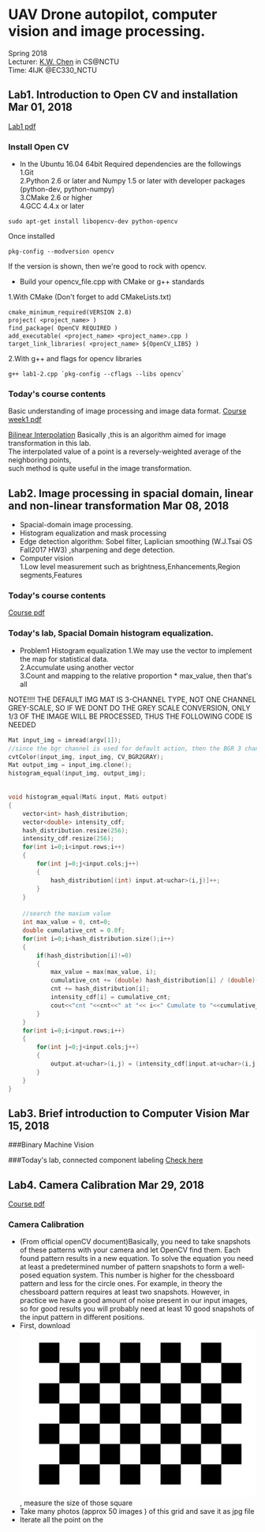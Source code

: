 # UAV Drone autopilot, computer vision and image processing.
Spring 2018<br />
Lecturer: [K.W. Chen](https://www.cs.nctu.edu.tw/cswebsite/members/detail/kuanwen) in CS@NCTU <br />
Time: 4IJK @EC330_NCTU<br />

## Lab1. Introduction to Open CV and installation Mar 01, 2018
[Lab1 pdf](Lab1.pdf)
### Install Open CV
* In the Ubuntu 16.04 64bit
Required dependencies are the followings <br />
1.Git <br />
2.Python 2.6 or later and Numpy 1.5 or later with developer packages (python-dev, python-numpy) <br />
3.CMake 2.6 or higher <br />
4.GCC 4.4.x or later <br />

```
sudo apt-get install libopencv-dev python-opencv
```
Once installed
```
pkg-config --modversion opencv
```
If the version is shown, then we're good to rock with opencv. <br />

* Build your opencv_file.cpp with CMake or g++ standards

1.With CMake (Don't forget to add CMakeLists.txt)

```make
cmake_minimum_required(VERSION 2.8)
project( <project_name> )
find_package( OpenCV REQUIRED )
add_executable( <project_name> <project_name>.cpp )
target_link_libraries( <project_name> ${OpenCV_LIBS} )
```

2.With g++ and flags for opencv libraries
```
g++ lab1-2.cpp `pkg-config --cflags --libs opencv`
```
### Today's course contents
Basic understanding of image processing and image data format.
[Course week1 pdf](DIP_1.pdf)

[Bilinear Interpolation](https://en.wikipedia.org/wiki/Bilinear_interpolation)
Basically ,this is an algorithm aimed for image transformation in this lab. <br />
The interpolated value of a point is a reversely-weighted average of the neighboring points, <br />
such method is quite useful in the image transformation.


## Lab2. Image processing in spacial domain, linear and non-linear transformation Mar 08, 2018
* Spacial-domain image processing.
* Histogram equalization and mask processing    
* Edge detection algorithm: Sobel filter, Laplician smoothing (W.J.Tsai OS Fall2017 HW3) ,sharpening and dege detection.
* Computer vision <br />
1.Low level measurement such as brightness,Enhancements,Region segments,Features

### Today's course contents
[Course pdf](DIP_2.pdf)

### Today's lab, Spacial Domain histogram equalization.
* Problem1 Histogram equalization
1.We may use the vector to implement the map for statistical data.<br />
2.Accumulate using another vector <br />
3.Count and mapping to the relative proportion * max_value, then that's all <br />

NOTE!!!! THE DEFAULT IMG MAT IS 3-CHANNEL TYPE, NOT ONE CHANNEL GREY-SCALE, SO IF WE DONT DO THE GREY SCALE CONVERSION, ONLY 1/3 OF THE IMAGE WILL BE PROCESSED, THUS THE FOLLOWING CODE IS NEEDED
```cpp
Mat input_img = imread(argv[1]);
//since the bgr channel is used for default action, then the BGR 3 channel image must be converted to GREY channel
cvtColor(input_img, input_img, CV_BGR2GRAY);
Mat output_img = input_img.clone();
histogram_equal(input_img, output_img);
```    

```cpp

void histogram_equal(Mat& input, Mat& output)
{
    vector<int> hash_distribution;
    vector<double> intensity_cdf;
    hash_distribution.resize(256);
    intensity_cdf.resize(256);
    for(int i=0;i<input.rows;i++)
    {
        for(int j=0;j<input.cols;j++)
        {
            hash_distribution[(int) input.at<uchar>(i,j)]++;
        }
    }

    //search the maxium value
    int max_value = 0, cnt=0;
    double cumulative_cnt = 0.0f;
    for(int i=0;i<hash_distribution.size();i++)
    {
        if(hash_distribution[i]!=0)
        {
            max_value = max(max_value, i);
            cumulative_cnt += (double) hash_distribution[i] / (double)(input.rows * input.cols);
            cnt += hash_distribution[i];
            intensity_cdf[i] = cumulative_cnt;
            cout<<"cnt "<<cnt<<" at "<< i<<" Cumulate to "<<cumulative_cnt<<" where intensity is now "<<intensity_cdf[i]<<endl;
        }
    }
    for(int i=0;i<input.rows;i++)
    {
        for(int j=0;j<input.cols;j++)
        {
            output.at<uchar>(i,j) = (intensity_cdf[input.at<uchar>(i,j)] * max_value );
        }
    }
}

```
## Lab3. Brief introduction to Computer Vision  Mar 15, 2018
###Binary Machine Vision

###Today's lab, connected component labeling
[Check here](https://ccw1986.blogspot.tw/2016/03/connected-component-labeling-using.html)

## Lab4. Camera Calibration Mar 29, 2018
[Course pdf](Camera_Calibration.pdf)
### Camera Calibration
* (From official openCV document)Basically, you need to take snapshots of these patterns with your camera and let OpenCV find them. Each found pattern results in a new equation. To solve the equation you need at least a predetermined number of pattern snapshots to form a well-posed equation system. This number is higher for the chessboard pattern and less for the circle ones. For example, in theory the chessboard pattern requires at least two snapshots. However, in practice we have a good amount of noise present in our input images, so for good results you will probably need at least 10 good snapshots of the input pattern in different positions.
* First, download ![Screenshot](pattern.png), measure the size of those square
* Take many photos (approx 50 images ) of this grid and save it as jpg file
* Iterate all the point on the
